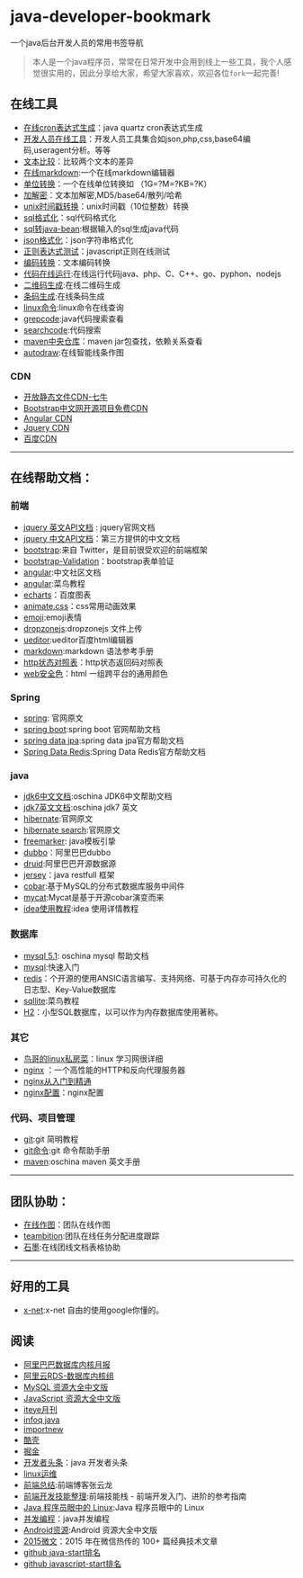 # java-developer-bookmark
一个java后台开发人员的常用书签导航

> 本人是一个java程序员，常常在日常开发中会用到线上一些工具，我个人感觉很实用的，因此分享给大家，希望大家喜欢，欢迎各位`fork`一起完善!

## 在线工具

- [在线cron表达式生成](http://cron.qqe2.com/)：java quartz cron表达式生成
- [开发人员在线工具](http://tool.lu/)：开发人员工具集合如json,php,css,base64编码,useragent分析。等等
- [文本比较](https://www.diffchecker.com/)：比较两个文本的差异
- [在线markdown](https://www.zybuluo.com/mdeditor):一个在线markdown编辑器
- [单位转换](http://www.convertworld.com/zh-hans/)：一个在线单位转换如 （1G=?M=?KB=?K）
- [加解密](http://tool.chinaz.com/tools/textencrypt.aspx)：文本加解密,MD5/base64/散列/哈希
- [unix时间戳转换](http://tool.chinaz.com/Tools/unixtime.aspx)：unix时间戳（10位整数）转换
- [sql格式化](http://tool.lu/sql/)：sql代码格式化
- [sql转java-bean](http://www.autojcode.com/code/sql2class.jsp#):根据输入的sql生成java代码
- [json格式化](http://json.cn/)：json字符串格式化
- [正则表达式测试](http://tool.chinaz.com/regex/)：javascript正则在线测试
- [编码转换](http://tool.chinaz.com/tools/utf-8.aspx)：文本编码转换
- [代码在线运行](http://tool.lu/coderunner/):在线运行代码java、php、C、C++、go、pyphon、nodejs
- [二维码生成](http://cli.im/):在线二维码生成
- [条码生成](http://www.qinms.com/webapp/barcode/index.aspx):在线条码生成
- [linux命令](http://man.linuxde.net/):linux命令在线查询
- [grepcode](http://grepcode.com/):java代码搜索查看
- [searchcode](https://searchcode.com/):代码搜索
- [maven中央仓库](https://mvnrepository.com/)：maven jar包查找，依赖关系查看
- [autodraw](https://www.autodraw.com/):在线智能线条作图


### CDN 

- [开放静态文件CDN-七牛](https://staticfile.org/)
- [Bootstrap中文网开源项目免费CDN](http://www.bootcdn.cn/)
- [Angular CDN](https://code.angularjs.org/)
- [Jquery CDN](http://www.bootcdn.cn/jquery/)
- [百度CDN](http://cdn.code.baidu.com/)

---
## 在线帮助文档：

### 前端
- [jquery 英文API文档](http://api.jquery.com/) : jquery官网文档
- [jquery 中文API文档](http://jquery.cuishifeng.cn/index.html)：第三方提供的中文文档
- [bootstrap](http://v3.bootcss.com/):来自 Twitter，是目前很受欢迎的前端框架
- [bootstrap-Validation](http://formvalidation.io/validators/)：bootstrap表单验证
- [angular](https://angular.cn/docs/ts/latest/guide/):中文社区文档
- [angular](http://www.runoob.com/angularjs/angularjs-tutorial.html):菜鸟教程
- [echarts](http://echarts.baidu.com/echarts2/doc/doc.html)：百度图表
- [animate.css](https://github.com/daneden/animate.css)：css常用动画效果
- [emoji](http://www.webpagefx.com/tools/emoji-cheat-sheet/):emoji表情
- [dropzonejs](http://wxb.github.io/dropzonejs.com.zh-CN/dropzonezh-CN/#configuration):dropzonejs 文件上传
- [ueditor](http://fex.baidu.com/ueditor/):ueditor百度html编辑器
- [markdown](http://wowubuntu.com/markdown/#hr):markdown 语法参考手册
- [http状态对照表](http://tool.oschina.net/commons?type=5)：http状态返回码对照表
- [web安全色](http://www.bootcss.com/p/websafecolors/)：html 一组跨平台的通用颜色

### Spring

- [spring](http://docs.spring.io/spring/docs/current/spring-framework-reference/htmlsingle/): 官网原文
- [spring boot](http://docs.spring.io/spring-boot/docs/2.0.0.BUILD-SNAPSHOT/reference/htmlsingle/):spring boot 官网帮助文档
- [spring data jpa](http://docs.spring.io/spring-data/jpa/docs/1.11.1.RELEASE/reference/html/):spring data jpa官方帮助文档
- [Spring Data Redis](http://docs.spring.io/spring-data/data-redis/docs/current/reference/html/):Spring Data Redis官方帮助文档

### java

- [jdk6中文文档](http://tool.oschina.net/apidocs/apidoc?api=jdk-zh):oschina JDK6中文帮助文档
- [jdk7英文文档](http://tool.oschina.net/apidocs/apidoc?api=jdk_7u4):oschina jdk7 英文
- [hibernate](https://docs.jboss.org/hibernate/orm/current/userguide/html_single/Hibernate_User_Guide.html):官网原文
- [hibernate search](https://docs.jboss.org/hibernate/stable/search/reference/en-US/html_single/):官网原文
- [freemarker](http://freemarker.foofun.cn/): java模板引挚
- [dubbo](http://dubbo.io/)：阿里巴巴dubbo
- [druid](https://github.com/alibaba/druid):阿里巴巴开源数据源
- [jersey](https://jersey.java.net/index.html)：java restfull 框架
- [cobar](https://github.com/alibaba/cobar):基于MySQL的分布式数据库服务中间件
- [mycat](https://github.com/MyCATApache/Mycat-Server):Mycat是基于开源cobar演变而来
- [idea使用教程](https://github.com/judasn/IntelliJ-IDEA-Tutorial):idea 使用详情教程


### 数据库

- [mysql 5.1](http://tool.oschina.net/apidocs/apidoc?api=mysql-5.1-zh): oschina mysql 帮助文档
- [mysql](http://www.runoob.com/mysql/mysql-tutorial.html):快速入门
- [redis](http://www.redis.net.cn/order/)：个开源的使用ANSIC语言编写、支持网络、可基于内存亦可持久化的日志型、Key-Value数据库
- [sqllite](http://www.runoob.com/sqlite/sqlite-intro.html):菜鸟教程
- [H2](http://h2database.com/)：小型SQL数据库，以可以作为内存数据库使用著称。


### 其它
- [鸟哥的linux私房菜](http://cn.linux.vbird.org/)：linux 学习网很详细
- [nginx](http://tool.oschina.net/apidocs/apidoc?api=nginx-zh) ：一个高性能的HTTP和反向代理服务器
- [nginx从入门到精通](http://tengine.taobao.org/book/index.html)
- [nginx配置](https://github.com/lebinh/nginx-conf)：nginx配置


### 代码、项目管理
- [git](http://www.runoob.com/manual/git-guide/):git 简明教程
- [git命令](https://git-scm.com/docs):git 命令帮助手册
- [maven](http://tool.oschina.net/apidocs/apidoc?api=maven-3.0.4%2Fguides):oschina maven 英文手册

---

## 团队协助：
- [在线作图](https://www.processon.com/)：团队在线作图
- [teambition](https://www.teambition.com):团队在线任务分配进度跟踪
- [石墨](https://shimo.im/):在线团线文档表格协助

---
## 好用的工具

- [x-net](https://github.com/XX-net/XX-Net):x-net 自由的使用google你懂的。

## 阅读

- [阿里巴巴数据库内核月报](http://mysql.taobao.org/monthly/)
- [阿里云RDS-数据库内核组 ](http://mysql.taobao.org/index.php?title=%E9%A6%96%E9%A1%B5)
- [MySQL 资源大全中文版](https://github.com/jobbole/awesome-mysql-cn)
- [JavaScript 资源大全中文版](https://github.com/jobbole/awesome-javascript-cn)
- [iteye月刊](http://www.iteye.com/news/monthly)
- [infoq java](http://www.infoq.com/cn/java/news/)
- [importnew](http://www.importnew.com/)
- [酷壳](http://coolshell.cn/)
- [掘金](https://juejin.im/)
- [开发者头条](https://toutiao.io/c/java)：java 开发者头条
- [linux运维](http://www.ha97.com/)
- [前端总结](https://github.com/fouber/blog):前端博客张云龙
- [前端开发技能整理](https://github.com/jobbole/web-skill-set):前端技能栈 - 前端开发入门、进阶的参考指南
- [Java 程序员眼中的 Linux](https://github.com/judasn/Linux-Tutorial):Java 程序员眼中的 Linux
- [并发编程](http://ifeve.com/)：java并发编程
- [Android资源](https://github.com/jobbole/awesome-android-cn):Android 资源大全中文版
- [2015微文](https://github.com/jobbole/awesome-wechat-dev-posts-2015)：2015 年在微信热传的 100+ 篇经典技术文章
- [github java-start排名](https://github.com/search?l=Java&q=+stars%3A%3E0&ref=searchresults&type=Repositories)
- [github javascript-start排名](https://github.com/search?l=JavaScript&q=+stars%3A%3E0&ref=searchresults&type=Repositories)

